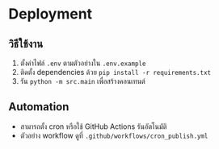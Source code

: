 # Deployment

## วิธีใช้งาน
1. ตั้งค่าไฟล์ `.env` ตามตัวอย่างใน `.env.example`
2. ติดตั้ง dependencies ด้วย `pip install -r requirements.txt`
3. รัน `python -m src.main` เพื่อสร้างคอนเทนต์

## Automation
- สามารถตั้ง cron หรือใช้ GitHub Actions รันอัตโนมัติ
- ตัวอย่าง workflow ดูที่ `.github/workflows/cron_publish.yml`
